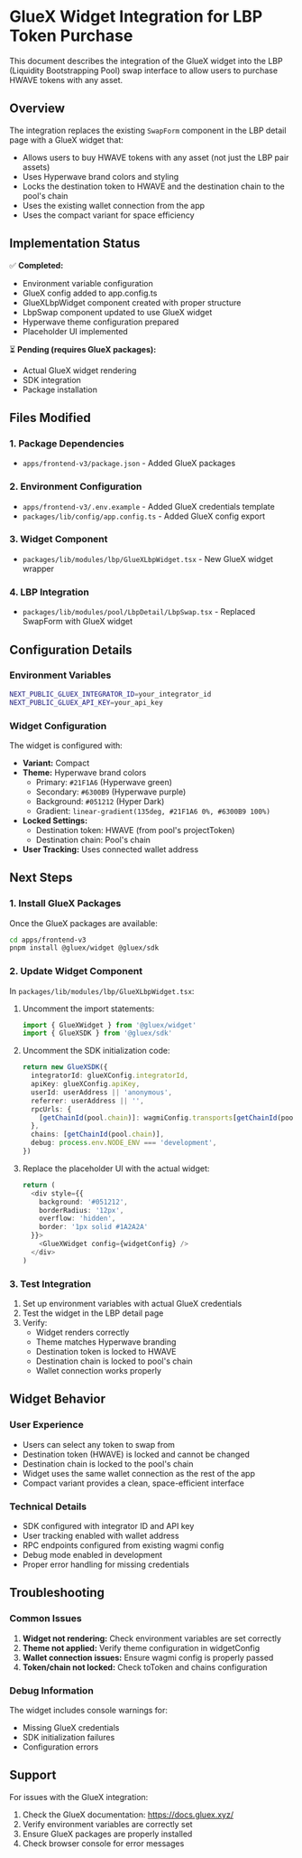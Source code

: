 # GlueX Widget Integration for LBP Token Purchase

This document describes the integration of the GlueX widget into the LBP (Liquidity Bootstrapping Pool) swap interface to allow users to purchase HWAVE tokens with any asset.

## Overview

The integration replaces the existing `SwapForm` component in the LBP detail page with a GlueX widget that:
- Allows users to buy HWAVE tokens with any asset (not just the LBP pair assets)
- Uses Hyperwave brand colors and styling
- Locks the destination token to HWAVE and the destination chain to the pool's chain
- Uses the existing wallet connection from the app
- Uses the compact variant for space efficiency

## Implementation Status

✅ **Completed:**
- Environment variable configuration
- GlueX config added to app.config.ts
- GlueXLbpWidget component created with proper structure
- LbpSwap component updated to use GlueX widget
- Hyperwave theme configuration prepared
- Placeholder UI implemented

⏳ **Pending (requires GlueX packages):**
- Actual GlueX widget rendering
- SDK integration
- Package installation

## Files Modified

### 1. Package Dependencies
- `apps/frontend-v3/package.json` - Added GlueX packages

### 2. Environment Configuration
- `apps/frontend-v3/.env.example` - Added GlueX credentials template
- `packages/lib/config/app.config.ts` - Added GlueX config export

### 3. Widget Component
- `packages/lib/modules/lbp/GlueXLbpWidget.tsx` - New GlueX widget wrapper

### 4. LBP Integration
- `packages/lib/modules/pool/LbpDetail/LbpSwap.tsx` - Replaced SwapForm with GlueX widget

## Configuration Details

### Environment Variables
```bash
NEXT_PUBLIC_GLUEX_INTEGRATOR_ID=your_integrator_id
NEXT_PUBLIC_GLUEX_API_KEY=your_api_key
```

### Widget Configuration
The widget is configured with:
- **Variant:** Compact
- **Theme:** Hyperwave brand colors
  - Primary: `#21F1A6` (Hyperwave green)
  - Secondary: `#6300B9` (Hyperwave purple)
  - Background: `#051212` (Hyper Dark)
  - Gradient: `linear-gradient(135deg, #21F1A6 0%, #6300B9 100%)`
- **Locked Settings:**
  - Destination token: HWAVE (from pool's projectToken)
  - Destination chain: Pool's chain
- **User Tracking:** Uses connected wallet address

## Next Steps

### 1. Install GlueX Packages
Once the GlueX packages are available:
```bash
cd apps/frontend-v3
pnpm install @gluex/widget @gluex/sdk
```

### 2. Update Widget Component
In `packages/lib/modules/lbp/GlueXLbpWidget.tsx`:
1. Uncomment the import statements:
   ```typescript
   import { GlueXWidget } from '@gluex/widget'
   import { GlueXSDK } from '@gluex/sdk'
   ```

2. Uncomment the SDK initialization code:
   ```typescript
   return new GlueXSDK({
     integratorId: glueXConfig.integratorId,
     apiKey: glueXConfig.apiKey,
     userId: userAddress || 'anonymous',
     referrer: userAddress || '',
     rpcUrls: {
       [getChainId(pool.chain)]: wagmiConfig.transports[getChainId(pool.chain)]?.config?.url || '',
     },
     chains: [getChainId(pool.chain)],
     debug: process.env.NODE_ENV === 'development',
   })
   ```

3. Replace the placeholder UI with the actual widget:
   ```typescript
   return (
     <div style={{ 
       background: '#051212',
       borderRadius: '12px',
       overflow: 'hidden',
       border: '1px solid #1A2A2A'
     }}>
       <GlueXWidget config={widgetConfig} />
     </div>
   )
   ```

### 3. Test Integration
1. Set up environment variables with actual GlueX credentials
2. Test the widget in the LBP detail page
3. Verify:
   - Widget renders correctly
   - Theme matches Hyperwave branding
   - Destination token is locked to HWAVE
   - Destination chain is locked to pool's chain
   - Wallet connection works properly

## Widget Behavior

### User Experience
- Users can select any token to swap from
- Destination token (HWAVE) is locked and cannot be changed
- Destination chain is locked to the pool's chain
- Widget uses the same wallet connection as the rest of the app
- Compact variant provides a clean, space-efficient interface

### Technical Details
- SDK configured with integrator ID and API key
- User tracking enabled with wallet address
- RPC endpoints configured from existing wagmi config
- Debug mode enabled in development
- Proper error handling for missing credentials

## Troubleshooting

### Common Issues
1. **Widget not rendering:** Check environment variables are set correctly
2. **Theme not applied:** Verify theme configuration in widgetConfig
3. **Wallet connection issues:** Ensure wagmi config is properly passed
4. **Token/chain not locked:** Check toToken and chains configuration

### Debug Information
The widget includes console warnings for:
- Missing GlueX credentials
- SDK initialization failures
- Configuration errors

## Support

For issues with the GlueX integration:
1. Check the GlueX documentation: https://docs.gluex.xyz/
2. Verify environment variables are correctly set
3. Ensure GlueX packages are properly installed
4. Check browser console for error messages
